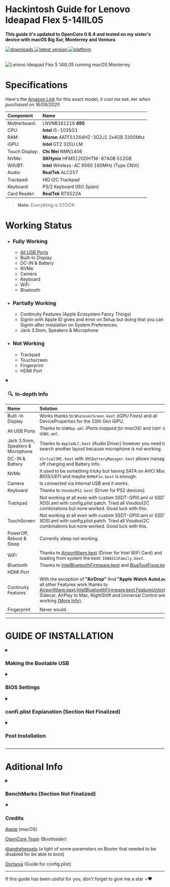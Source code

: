 # Hackintosh Guide for **Lenovo Ideapad Flex 5-14IIL05**
**This guide it's updated to OpenCore 0.8.4 and tested on my sister's device with macOS Big Sur, Monterrey and Ventura**

<!-- START shields -->
<div>
    <!-- downloads -->
    <a href="https://github.com/RobyRew/Lenovo-Ideapad-Flex-5-14IIL05_Hackintosh_OpenCore/releases">
        <img src="https://img.shields.io/github/downloads/RobyRew/Lenovo-Ideapad-Flex-5-14IIL05_Hackintosh_OpenCore/total" alt="downloads"/>
    </a>
    <!-- version -->
    <a href="https://github.com/RobyRew/Lenovo-Ideapad-Flex-5-14IIL05_Hackintosh_OpenCore/releases/latest">
        <img src="https://img.shields.io/github/release/RobyRew/Lenovo-Ideapad-Flex-5-14IIL05_Hackintosh_OpenCore.svg" alt="latest version"/>
    </a>
    <!-- platform -->
    <a href="https://github.com/RobyRew/Lenovo-Ideapad-Flex-5-14IIL05_Hackintosh_OpenCore">
        <img src="https://img.shields.io/badge/platform-macOS-lightgrey.svg" alt="platform"/>
    </a>
</div>
</br>
<!-- END shields -->

![Lenovo Ideapad Flex 5 14IIL05 running macOS Monterrey](/Docs/Images/Lenovo-Ideapad-Flex-5-14IIL05-Hackintosh-macOS.png)

# Specifications
Here's the [Amazon Link](https://www.amazon.es/dp/B08D9H3LX5/ref=cm_sw_em_r_mt_dp_D2GHPB9EMDQV4ZX28W90) for this exact model, *it cost me `849,99€` when purchased on 16/09/2020*

| Component | Name |
|:--- |:---|
| Motherboard:  | LNVNB161216 **495** |
| CPU: | **Intel** i5-1035G1 |
| RAM: | **Micron** 4ATF51264HZ-3G2J1 2x4GB 3200Mhz |
| iGPU: | **Intel** GT2 32EU LM |
| Touch Display: | **Chi Mei** NMN1406 |
| NVMe: | **SKHynix** HFM512GDHTNI-87A0B 512GB |
| Wifi/BT: | **Intel** Wireless-AC 9560 160MHz (Type CNVi) |
| Audio: | **RealTek** ALC257 |
| Trackpad: | HID I2C Trackpad |
| Keyboard: | PS/2 Keyboard (ISO Spain)|
| Card Reader: | **RealTek** RTS522A|
><strong>Note:</strong> Everything is STOCK

# Working Status
 - ### **Fully Working**
    - [All USB Ports](/Docs/Images/Guide/Lenovo-Ideapad-Flex-5-14IIL05-layout.png)
    - Built-In Display
    - DC-IN & Battery
    - NVMe
    - Camera
    - Keyboard
    - WiFi
    - Bluetooth

 - ### **Partially Working**
    - Continuity Features (Apple Ecosystem Fancy Things)
    - SignIn with Apple ID gives and error on Setup but doing that you can SignIn after instalation on System Preferences.
    - Jack 3.5mm, Speakers & Microphone

- ### **Not Working**
    - Trackpad
    - Touchscreen
    - Fingerprint
    - HDMI Port

    
<details open>
    <summary><h3>&nbsp;&nbsp;🔍&nbsp;&nbsp;In-depth Info</h3></summary>

| Name | Solution |
|:--- |:--- |
| Built-In Display  | Works thanks to `WhateverGreen.kext` *(iGPU Fixes)* and all DeviceProperties for the 10th Gen iGPU. |
| All USB Ports | Thanks to `USBMap.aml` *(Ports mapped for macOS)* and `SSDT-EC-USBX.aml`. |
| Jack 3.5mm, Speakers & Microphone | Thanks to `AppleALC.kext` *(Audio Driver)* however you need to search another layout because microphone is not working. |
| DC-IN & Battery| `VirtualSMC.kext` with `SMCBatteryManager.kext` allows management off charging and Battery Info. |
| NVMe | It used to be something tricky but having SATA on AHCI Mode on *BIOS/UEFI* and maybe `NVMeFix.kext` is enough. |
| Camera | Is connected via Internal USB and it works. |
| Keyboard | Thanks to `VoodooPS2.kext` (Driver for PS2 devices). |
| Trackpad | Not working at all even with custom SSDT-GPI0.aml or SSDT-XOSI.aml with config.plist patch. Tried all VoodooI2C combinations but none worked. Good luck with this. |
| TouchScreen | Not working at all even with custom SSDT-GPI0.aml or SSDT-XOSI.aml with config.plist patch. Tried all VoodooI2C combinations but none worked. Good luck with this.|
| PowerOff, Reboot & Sleep | Currently sleep not working. |
| | |
| WiFi | Thanks to [AirportItlwm.kext](https://github.com/OpenIntelWireless/itlwm/releases) (Driver for Intel WiFi Card) and loading from system the kext: `IO80211Family.kext`. |
| Bluetooth | Thanks to [IntelBluetoothFirmware.kext](https://github.com/OpenIntelWireless/IntelBluetoothFirmware/releases) and [BlueToolFixup.kext](https://github.com/acidanthera/BrcmPatchRAM/releases). |
| HDMI Port |  |
| Continuity Features | With the exception of **"AirDrop"** And **"Apple Watch AutoLogin"** all other Features work thanks to [AirportItlwm.kext](https://github.com/OpenIntelWireless/itlwm/releases),[IntelBluetoothFirmware.kext](https://github.com/OpenIntelWireless/IntelBluetoothFirmware/releases),[FeatureUnlock.kext](https://github.com/acidanthera/FeatureUnlock/releases); Sidecar, AirPlay to Mac, NightShift and Universal Control are working [(More Info)](https://github.com/acidanthera/FeatureUnlock#featureunlock). |
| | |
| Fingerprint | Never would. |

---

# GUIDE OF INSTALLATION
<!-- BOOTABLE START -->
<details>
<summary><h3>Making the Bootable USB</h3></summary>
    <h3>From macOS:</h3>
<p><a href="https://support.apple.com/en-us/HT201372"</a>Link to Apple's Guide</p>

**Download installers:** [Monterrey](https://apps.apple.com/es/app/macos-monterey/id1576738294?mt=12) - [Big Sur](https://itunes.apple.com/us/app/macos-big-sur/id1526878132) - [Catalina](https://itunes.apple.com/us/app/macos-catalina/id1466841314) - [Mojave](https://itunes.apple.com/us/app/macos-mojave/id1398502828) - [High Sierra](https://itunes.apple.com/us/app/macos-high-sierra/id1246284741)

1. Connect a >=16 GB pendrive.
2. Open *Disk Utility* and Erase the USB with the name: *MyVolume*.
3. Open *Terminal* and use the proper commands for your macOS installer:
- Monterrey: `sudo /Applications/Install\ macOS\ Monterey.app/Contents/Resources/createinstallmedia --volume /Volumes/MyVolume`
- Big Sur: `sudo /Applications/Install\ macOS\ Big\ Sur.app/Contents/Resources/createinstallmedia --volume /Volumes/MyVolume`
- Catalina: `sudo /Applications/Install\ macOS\ Catalina.app/Contents/Resources/createinstallmedia --volume /Volumes/MyVolume`
- Mojave: `sudo /Applications/Install\ macOS\ Mojave.app/Contents/Resources/createinstallmedia --volume /Volumes/MyVolume`
- High Sierra: `sudo /Applications/Install\ macOS\ High\ Sierra.app/Contents/Resources/createinstallmedia --volume /Volumes/MyVolume`

![Terminal](/Docs/Images/Guide/BootableUSB.png)

### From Windows:

[**Link to Dortania's Guide**](https://dortania.github.io/OpenCore-Install-Guide/installer-guide/winblows-install.html)

### From Linux:

[**Link to Dortania's Guide**](https://dortania.github.io/OpenCore-Install-Guide/installer-guide/linux-install.html)

 ---
    
</details>
<!-- BOOTABLE END -->
<!-- BIOS START -->
<details>
<summary><h3>BIOS Settings</h3></summary>
 
- Make Sure you have [Latest BIOS vECCN41WW](https://download.lenovo.com/consumer/mobiles/eccn41ww.exe)
- After Updating the BIOS, you need to make sure these setting are setted like here:

Drive/Storage Mode: **ACHI**

Secure Boot: **Disabled**

---
 
</details>
<!-- BIOS END -->

<!-- OpenCore START -->
<details>
<summary><h3>confi.plist Explanation (Section Not Finalized)</h3></summary>
  
>Here (Under these Dropdown Menus) are written only **Enabled** Parameters, Leave everything default on a supposedly new `sample.conf`, I have explained what does and why every parameter, I hope you understand something.

# ATENTION THIS IS A TEMPLATE AND IS NOT WHAT PUBLISHED EFI HAS!!
NEED UPDATE


<!-- ACPI START -->
<details>
<summary>ACPI</summary>

>**ACPI** are related mainly to modifying or patching the device firmware (DSDT).

##### Add
1. `SSDT-PLUG.aml` (Allows for native CPU power management)
2. `SSDT-PMC` (Enable Native NVRAM for HM370 MotherBoard)
3. `SSDT-dGPU-Off.aml` (PowerOff GTX 1050Ti)
4. `SSDT-EC-USBX.aml` (Fix the embedded controller and USB power)
5. `SSDT-PNLF-CFL.aml` (Backlight support for Coffee Lake machines)
6. `SSDT-XOSI.aml` (This is for Trackpad ELAN HID)
7. `SSDT-USBMap.aml` (All Ports Mapped Correctly)

##### Patch
1. `Rename _OSI to XOSI` (Important for trackpad (Without this patch trackpad is not gonna work))
 
| 0 | Dictionary | 12 key/value pairs |
|:--- |:---:|:--- |
| Comment  | String | Change _OSI to XOSI |
| Find | Data | 5F4F5349 |
| Replace | Data | 584F5349 |

##### Quirks
**Enabled:**
1. `ResetLogoStatus` (Recomended for correctly displaying Apple logo  on Boot)

</details>
<!-- ACPI END -->
<!-- Booter START -->
<details>
<summary>Booter</summary>
  
>**Booter** related when booting.
 
##### Quirks
**Enabled:**
1. `AvoidRuntimeDefrag` (Fixes for common NVRAM properties)
2. `EnableSafeModeSlide` (Needed for something called KASLR)
3. `ProvideCustomSlide` (Needed for something called KASLR)
4. `RebuildAppleMemoryMap` (Makes the current Memory Map compatible to Apple's Expected one)
5. `SetupVirtualMap` (Fix for virtual memory accessing)
6. `SyncRuntimePermissions` (Fix for permission memory over OpenRuntime) 

</details>
<!-- Booter END -->
<!-- DeviceProperties START -->
<details>
<summary>DeviceProperties</summary>
  
>**DeviceProperties** is related to explaining to the SO the devices you have and info you want to "fake" to them.

##### Add
Audio Card Properties:
| PciRoot(0x0)/Pci(0x1F,0x3) | Dictionary | Keys / Values | Info about |
|:--- |:---:|:---:|:--- |
| AAPL,slot-name | String | Internal@0,31,3 | Indicates Virtual Slot for Audio Card |
| device-id | Data | 70A10000 | Giving it a Unique ID |
| device_type | String | Audio device | Just to know what it is |
| hda-gfx | String | onboard-1 | Indicates board that is located (1) |
| layout-id | DATA | 1E000000 | Best layout for the best Jack 3.5 and Speakers audio quality |

iGPU (Integrated Graphics Processing Unit) Properties:
| PciRoot(0x0)/Pci(0x2,0x0) | Dictionary | Keys / Values | Info about |
|:--- |:---:|:---:|:--- |
| AAPL,ig-platform-id  | DATA | 00009B3E | Indicates iGPU ID for macOS |
| AAPL,slot-name | String | Internal@0,2,0 | Indicates Virtual Slot for iGPU |
| device-id | DATA | 9B3E0000 | Fake iGPU ID (Just in case / Futureproof) |
| agdpmod | DATA | 01000000 | Disable port checking so HDMI output works |
| disable-external-gpu | DATA | 1000000 | Disables All GPUs Except iGPU |
| enable-backlight-registers-fix | DATA | 1000000 | Fix for Backlight Display |
| framebuffer-patch-enable | DATA | 01000000 | Switch for next patches |
| framebuffer-unifiedmem | DATA | 000080BE | Makes VRAM be 3048 MB instead of the 1500 MB|
| framebuffer-con1-enable | DATA | 01000000 | |
| framebuffer-con1-index | DATA | 01000000 | |
| framebuffer-con1-busid | DATA | 01000000 | |
| framebuffer-con1-pipe | DATA | 12000000 | |
| framebuffer-con1-type | DATA | 00080000 | Indicates that Connector 1 is HDMI |
| framebuffer-con1-flags | DATA | 87010000 | I have no idea |
| enable-lspcon-support | DATA | 01000000 | Switch for Enabling LSPCON Drivers |
| framebuffer-con1-has-lspcon | DATA | 01000000 | Indicate that con1 has LSPCON |
| framebuffer-con1-preferred-lspcon-mode | DATA | 01000000 | Makes LSPCON Default for con1 |
| hda-gfx | String | onboard-1 | Indicates board that is located (1) |
| model | String | Intel UHD 630 | Name Displayed Under  &rarr; About this Mac |

</details>
<!-- DeviceProperties END -->
<!-- Kernel START -->
<details>
<summary>Kernel</summary>

>**Kernel** are things related with kernel an ".kext"(kernel extension).
 
##### Add
**ORDER MATTER!** Think about which kexts should load before which.
1. [Lilu.kext](https://github.com/acidanthera/lilu/releases) (Allows kernel injection and modification )
2. [VirtualSMC.kext](https://github.com/acidanthera/VirtualSMC/releases) (Allows monitoring and controlling of system parameters)
   - SMCProcessor.kext (Allow monitoring and controlling of CPU)
   - SMCSuperIO.kext (Allow monitoring and controlling of IO(fans,WhaterPumps,etc..))
   - SMCBatteryManager.kext (Allow monitoring and in some cases controlling battery)
3. [WhateverGreen.kext](https://github.com/acidanthera/WhateverGreen/releases) (Graphics Driver)
4. [AppleALC.kext](https://github.com/acidanthera/AppleALC/releases) (Audio Driver)
5. [RealtekRTL8111.kext](https://github.com/Mieze/RTL8111_driver_for_OS_X/releases) (RJ45 Driver)
6. [VoodooPS2Controller.kext](https://github.com/acidanthera/VoodooPS2/releases) (PS/2 Driver)
7. [VoodooI2C.kext](https://github.com/VoodooI2C/VoodooI2C/releases) (I2C Devices Driver)
   - VoodooI2CHID.kext (Driver for this specific trackpad)
8. [Airportitlwm.kext](https://github.com/OpenIntelWireless/itlwm/releases) (Intel WiFi Driver)
9. [IntelBluetoothFirmware.kext](https://github.com/OpenIntelWireless/IntelBluetoothFirmware/releases) (Intel Bluetooth Driver)
   - IntelBluetoothInjector.kext (Required Enabled on Big Sur or lower, now just required but Disabled)
10. [BlueToolFixup.kext](https://github.com/acidanthera/BrcmPatchRAM/releases) (Bluetooth Fix for Monterrey)
11. [BrightnessKeys.kext](https://github.com/acidanthera/BrightnessKeys/releases) (Fix some of fn Keys like Brightness or Audio)
12. [FeatureUnlock.kext](https://github.com/acidanthera/FeatureUnlock/releases) (Bring Back Handoff, UniversalControl, and other Apple Fancy Features)

##### Force
We need to force `IO80211Family.kext` from `System/Library/Extensions` to have complete support of WiFi with Airportitlwm.kext.
| 0 | Dictionary | Keys / Values | Info about |
|:--- |:---:|:---:|:--- |
| BundlePath | String | System/Library/Extensions/IO80211Family.kext | Location of the Driver Loaded by Force |
| Identifier | String | com.apple.iokit.IO80211Family | Internal Identifier |
| ExecutablePath | String | Contents/MacOS/IO80211Family | Location of the Executable File |

##### Quirks
**Enabled:**
1. `AppleXcpmCfgLock` (We don't have options to unlock de CFG-Lock on the BIOS so this option will create a virtual CFG)
2. `DisableLinkeditJettison` (Let Lilu.kext and other kexts run better)
3. `PowerTimeoutKernelPanic` (Prevents kernel panics because Apple Drivers)

</details>
<!-- Kernel END -->
<!-- Misc START -->
<details>
<summary>Misc</summary>

>**Misc** things related with Visual and security also Boot Picker of OpenCanopy.

##### Debug
**Enabled:**
1. `DisableWatchDog` (Disables Timeouts on Boot wen Debug

##### Security
**Enabled:**
2. `AllowSetDefault` (Allow setting a Default Boot entry on the picker)
3. `BlacklistAppleUpdate` (Stop reciving firmware updates intended for real Mac hardware)
- `DmgLoading` Signed
- `ScanPolicy` 0
- `SecureBootModel` Default
- `Vault` Optional

##### Tools
Remove from `EFI/OC/Tools` everything. This should be a clean `key`

</details>
<!-- Misc END -->
<!-- NVRAM START -->
<details>
<summary>NVRAM</summary>

>**NVRAM** things for the *Non-volatile memory*
 
##### Add
| 7C436110-AB2A-4BBB-A880-FE41995C9F82 | Dictionary | Keys / Values |
|:--- |:---:|:--- |
| boot-args  | String | |
| csr-active-config | DATA | 00000000 |
| prev-lang:kbd | String | en-US:0 |   

##### WriteFlash `Enable`
 
</details>
<!-- NVRAM END -->
<!-- PlatformInfo START -->
<details>
<summary>PlatformInfo</summary>

>**PlatformInfo* is mainly for "faking" your macOS model so it fits better with macOS expected specifications.

##### Automatic `enabled`

##### Generic
Download [GenSMBIOS (opens new window)](https://github.com/corpnewt/GenSMBIOS), and open the *GenSMBIOS.command* with *Right-Click > Open*, follow the intructions on the Terminal Window.

Only 2 posibilities for SMBIOS:
SMBIOS | CPU Type | GPU Type | Display Size
|:--- |:---:|:---:|:---:|
MacBookAir9,1	| Dual/Quad Core 12W | iGPU: G4/G7 | 13"
MacBookPro16,2 | Quad Core 28W | iGPU: G4/G7 | 13"

| Generic | Dictionary | Keys / Values |
|:--- |:---:|:--- |
| AdviseWindows  | Boolean | False |
| SystemMemoryStatus | String | Auto |
| MLB | String | *Generate your own with [GenSMBIOS](https://github.com/corpnewt/GenSMBIOS)* |
| ProcessorType | Number | 0 |
| ROM | DATA | *[Your own MAC Address](https://dortania.github.io/OpenCore-Post-Install/universal/iservices.html#derive-the-corresponding-rom-value)* |
| SpoofVendor | Boolean | True |
| SystemProductName | String | MacBookPro15,3 |
| SystemSerialNumber | String | *Generate your own with [GenSMBIOS](https://github.com/corpnewt/GenSMBIOS)* |
| SystemUUID | String | *Generate your own with [GenSMBIOS](https://github.com/corpnewt/GenSMBIOS)* |

**These values are masked from the provided config file, make sure you enter your own before testing!**
  
UpdateDataHub `Boolean` `Enable`
  
UpdateNVRAM `Boolean` `Enable`
  
UpdateSMBIOS `Boolean` `Enable`
  
UpdateSMBIOSMode `String` `Create`
 
</details>
<!-- PlatformInfo END -->
<!-- UEFI START -->
<details>
<summary>UEFI</summary>

>**UEFI** have multiple porpouses for all things.

##### APFS
**Enabled:**
1. EnableJumpStart (Load APFS driver from APFS Container)
2. HideVerbose (Hide APFS Verbose on boot)

##### AppleInput
**Enabled:**
1. GraphicsInputMirroring (Fixes for Keyboard input on certain stages)

##### ConnectDrivers `Boolean` `enabled`

##### Drivers (must-have)
1. `OpenRuntime.efi` (OpenCore Engine)
2. `HFsPlus.efi` (Driver for HFsPlus on every hadrware)
3. `OpenCanopy.efi` (Fancy Boot Picker)

##### Input
**Enabled:**
1. `KeySupport`

##### Output
**Enabled:**
1. `ProvideConsoleGop`

##### ProtocolsOverride
**Enabled:**
1. `FirmwareVolume`

##### Quirks
**Enabled:**
1. `EnableVectorAcceleration`
2. `ReleaseUsbOwnership` (Mainly for USB fixes)
3. `RequestBootVarRouting` (Redirects some Variables for macOS)
---
 </details>
<!-- PlatformInfo END -->
</details>
<!-- OpenCore END -->
<!-- POST-INSTALL START-->
<details>
  <summary><h3>Post Installation</h3></summary>
 
Open Terminal.app and run those commands:
~~~
sudo pmset autopoweroff 0
sudo pmset powernap 0
sudo pmset standby 0
sudo pmset proximitywake 0
sudo pmset tcpkeepalive 0
~~~
>These 5 commands help fixing possible Sleep/Wake Issues
  
~~~
  - sudo rm /Library/Preferences/SystemConfiguration/NetworkInterfaces.plist
  - sudo rm /Library/Preferences/SystemConfiguration/preferences.plist
~~~
>These 2 commands help fixing possible iCloud Ban/iMessages Ban or WiFi/Ethernet Issues (Use only if you want or need)

---

</details>
<!-- POST-INSTALL END -->

---

# Aditional Info

<!-- BENCHMARK START -->
<details>
  <summary><h3>BenchMarks (Section Not Finalized)</h3></summary>

<details open>
<summary>Cinebench R23 (Section Not Finalized)</summary>

![Cinebench R23](/Docs/Images/Benchmarks/Cinebench_R23.png)

</details>

<details open>
<summary>GeekBench 5</summary>

![GeekBench 5_CPU Score](/Docs/Images/Benchmarks/GeekBench5_CPU.png)
![GeekBench 5_GPU Score](/Docs/Images/Benchmarks/GeekBench5_GPU.png)

---

</details>

</details>

<!-- BENCHMARK END -->

<!-- CREDITS START -->
<details open>
<summary><h3>Credits</h3></summary>

[Apple](https://apple.com) (macOS)

[OpenCore Team](https://github.com/acidanthera/OpenCorePkg) (Bootloader)

[@andrehessels](https://github.com/andrehessels/flex5-hackintosh) (a light of some parameters on Booter that needed to be disabled for be able to boot)

[Dortania](https://dortania.github.io/OpenCore-Install-Guide/config-laptop.plist/coffee-lake.html#starting-point) (Guide for config.plist)

---

</details>

<!-- CREDITS END -->
If this guide has been useful for you, don't forget to give me a star ⭐️❤️

